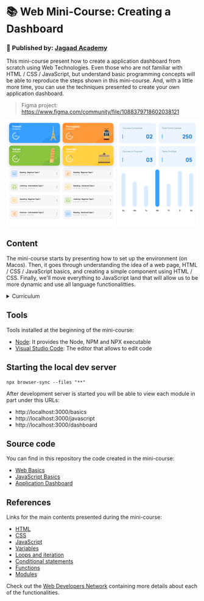 # :books: Web Mini-Course: Creating a Dashboard

### :office: Published by: **[Jagaad Academy](https://academy.jagaad.com/)**

This mini-course present how to create a application dashboard from scratch using Web Technologies. Even those who are not familiar with HTML / CSS / JavaScript, but understand basic programming concepts will be able to reproduce the steps shown in this mini-course. And, with a little more time, you can use the techniques presented to create your own application dashboard.

> Figma project: https://www.figma.com/community/file/1088379718602038121

![end result](./result.png)

## Content

The mini-course starts by presenting how to set up the environment (on Macos). Then, it goes through understanding the idea of a web page, HTML / CSS / JavaScript basics, and creating a simple component using HTML / CSS. Finally, we'll move everything to JavaScript land that will allow us to be more dynamic and use all language functionalitties.

<details>
<summary>Curriculum</summary>

- Intro
- Environment Setup
  - Node / NPM / NPX
  - VS Code
- Creating a first page
  - Using simple index.html
  - Starting a local server
- Basics of HTML / CSS / JavaScript
  - HTML Elements structure
  - CSS rules structure
  - Simple browser APIs
- JavaScript variables
  - Strings
  - Numbers
  - Booleans
  - Arrays (set, get)
  - Objects (set, get)
  - No values
  - Operators
- JavaScript Loops
  - for
  - for in
  - for of
  - while
- JavaScript Conditionals
  - if / else
  - switch
- JavaScript Functions
  - Argument Destructuring
- JavaScript Array functions
- JavaScript Modules
- Figma Design
  - Chose Dashboard
  - Design Slicing
  - CSS Normalize
  - Prepare font
  - Add global colors
- Creating Dashboard
  - Middle
    - Big Card
    - Small Card
  - Right
    - Square Card
    - Week Chart

</details>

## Tools

Tools installed at the beginning of the mini-course:

- [Node](https://nodejs.org/): It provides the Node, NPM and NPX executable
- [Visual Studio Code](https://code.visualstudio.com/): The editor that allows to edit code

## Starting the local dev server

```
npx browser-sync --files "**"
```

After development server is started you will be able to view each module in part under this URLs:

- http://localhost:3000/basics
- http://localhost:3000/javascript
- http://localhost:3000/dashboard

## Source code

You can find in this repository the code created in the mini-course:

- [Web Basics](./basics/)
- [JavaScript Basics](./javascript/)
- [Application Dashboard](./dashboard/)

## References

Links for the main contents presented during the mini-course:

- [HTML](https://developer.mozilla.org/en-US/docs/Learn/HTML)
- [CSS](https://developer.mozilla.org/en-US/docs/Learn/CSS)
- [JavaScript](https://developer.mozilla.org/en-US/docs/Learn/JavaScript)
- [Variables](https://developer.mozilla.org/en-US/docs/Learn/JavaScript/First_steps/Variables)
- [Loops and iteration](https://developer.mozilla.org/en-US/docs/Web/JavaScript/Guide/Loops_and_iteration)
- [Conditional statements](https://developer.mozilla.org/en-US/docs/Web/JavaScript/Guide/Control_flow_and_error_handling#conditional_statements)
- [Functions](https://developer.mozilla.org/en-US/docs/Web/JavaScript/Guide/Functions)
- [Modules](https://developer.mozilla.org/en-US/docs/Web/JavaScript/Guide/Modules)


Check out the [Web Developers Network](https://developer.mozilla.org/en-US/) containing more details about each of the functionalities.
